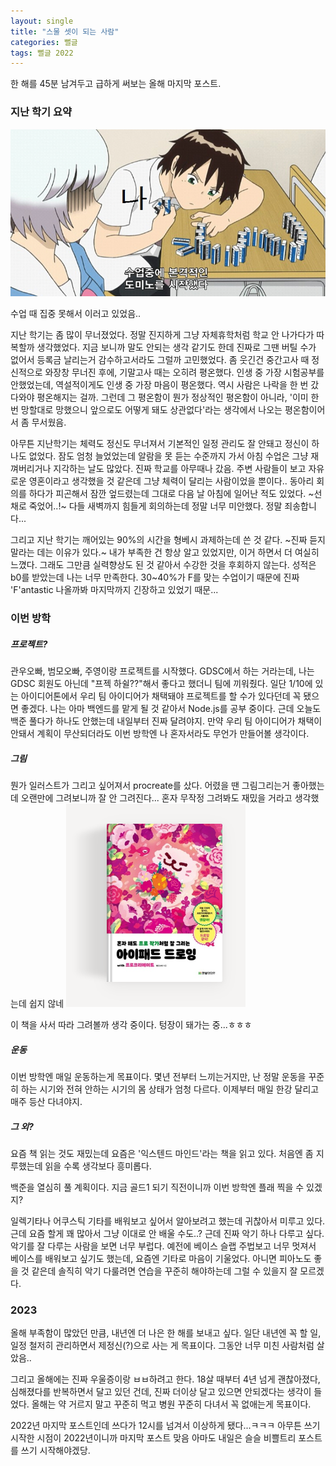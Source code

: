 ```yaml
---
layout: single
title: "스물 셋이 되는 사람"
categories: 뻘글
tags: 뻘글 2022
---
```


한 해를 45분 남겨두고 급하게 써보는 올해 마지막 포스트.

### 지난 학기 요약

![세키==나](/assets/images/2022bye/seki_do.jpg)

수업 때 집중 못해서 이러고 있었음..

지난 학기는 좀 많이 무너졌었다. 정말 진지하게 그냥 자체휴학처럼 학교 안 나가다가 따복할까 생각했었다. 지금 보니까 말도 안되는 생각 같기도 한데 진짜로 그땐 버틸 수가 없어서 등록금 날리는거 감수하고서라도 그럴까 고민했었다. 
좀 웃긴건 중간고사 때 정신적으로 와장창 무너진 후에, 기말고사 때는 오히려 평온했다.
인생 중 가장 시험공부를 안했었는데, 역설적이게도 인생 중 가장 마음이 평온했다. 역시 사람은 나락을 한 번 갔다와야 평온해지는 걸까.
그런데 그 평온함이 뭔가 정상적인 평온함이 아니라, '이미 한 번 망할대로 망했으니 앞으로도 어떻게 돼도 상관없다'라는 생각에서 나오는 평온함이어서 좀 무서웠음.

아무튼 지난학기는 체력도 정신도 무너져서 기본적인 일정 관리도 잘 안돼고 정신이 하나도 없었다. 잠도 엄청 늘었었는데 알람을 못 듣는 수준까지 가서 아침 수업은 그냥 재껴버리거나 지각하는 날도 많았다. 진짜 학교를 아무때나 갔음. 주변 사람들이 보고 자유로운 영혼이라고 생각했을 것 같은데 그냥 체력이 달리는 사람이었을 뿐이다..
동아리 회의를 하다가 피곤해서 잠깐 엎드렸는데 그대로 다음 날 아침에 일어난 적도 있었다. ~선채로 죽었어..!~ 다들 새벽까지 힘들게 회의하는데 정말 너무 미안했다. 정말 죄송합니다...

그리고 지난 학기는 깨어있는 90%의 시간을 형베시 과제하는데 쓴 것 같다. ~진짜 듣지 말라는 데는 이유가 있다.~ 내가 부족한 건 항상 알고 있었지만, 이거 하면서 더 여실히 느꼈다. 그래도 그만큼 실력향상도 된 것 같아서 수강한 것을 후회하지 않는다. 성적은 b0를 받았는데 나는 너무 만족한다. 30~40%가 F를 맞는 수업이기 때문에 진짜 'F'antastic 나올까봐 마지막까지 긴장하고 있었기 때문...


### 이번 방학

##### 프로젝트?
관우오빠, 범모오빠, 주영이랑 프로젝트를 시작했다. GDSC에서 하는 거라는데, 나는 GDSC 회원도 아닌데 "프젝 하쉴??"해서 좋다고 했더니 팀에 끼워줬다. 일단 1/10에 있는 아이디어톤에서 우리 팀 아이디어가 채택돼야 프로젝트를 할 수가 있다던데 꼭 됐으면 좋겠다. 나는 아마 백엔드를 맡게 될 것 같아서 Node.js를 공부 중이다. 근데 오늘도 백준 풀다가 하나도 안했는데 내일부터 진짜 달려야지.
만약 우리 팀 아이디어가 채택이 안돼서 계획이 무산되더라도 이번 방학엔 나 혼자서라도 무언가 만들어볼 생각이다.

##### 그림
뭔가 일러스트가 그리고 싶어져서 procreate를 샀다. 어렸을 땐 그림그리는거 좋아했는데 오랜만에 그려보니까 잘 안 그려진다... 혼자 무작정 그려봐도 재밌을 거라고 생각했는데 쉽지 않네
![책](/assets/images/2022bye/book.png)

이 책을 사서 따라 그려볼까 생각 중이다. 텅장이 돼가는 중...ㅎㅎㅎ

##### 운동
이번 방학엔 매일 운동하는게 목표이다. 몇년 전부터 느끼는거지만, 난 정말 운동을 꾸준히 하는 시기와 전혀 안하는 시기의 몸 상태가 엄청 다르다. 이제부터 매일 한강 달리고 매주 등산 다녀야지. 

##### 그 외?
요즘 책 읽는 것도 재밌는데 요즘은 '익스텐드 마인드'라는 책을 읽고 있다. 처음엔 좀 지루했는데 읽을 수록 생각보다 흥미롭다.

백준을 열심히 풀 계획이다. 지금 골드1 되기 직전이니까 이번 방학엔 플래 찍을 수 있겠지?

일렉기타나 어쿠스틱 기타를 배워보고 싶어서 알아보려고 했는데 귀찮아서 미루고 있다. 근데 요즘 할게 꽤 많아서 그냥 이대로 안 배울 수도..?
근데 진짜 악기 하나 다루고 싶다. 악기를 잘 다루는 사람을 보면 너무 부럽다.
예전에 베이스 슬랩 주법보고 너무 멋져서 베이스를 배워보고 싶기도 했는데, 요즘엔 기타로 마음이 기울었다.
아니면 피아노도 좋을 것 같은데 솔직히 악기 다룰려면 연습을 꾸준히 해야하는데 그럴 수 있을지 잘 모르겠다.


### 2023

올해 부족함이 많았던 만큼, 내년엔 더 나은 한 해를 보내고 싶다.
일단 내년엔 꼭 할 일, 일정 철저히 관리하면서 제정신(?)으로 사는 게 목표이다. 그동안 너무 미친 사람처럼 살았음..

그리고 올해에는 진짜 우울증이랑 ㅂㅂ하려고 한다.
18살 때부터 4년 넘게 괜찮아졌다, 심해졌다를 반복하면서 달고 있던 건데, 진짜 더이상 달고 있으면 안되겠다는 생각이 들었다.
올해는 약 거르지 말고 꾸준히 먹고 병원 꾸준히 다녀서 꼭 없애는게 목표이다.




2022년 마지막 포스트인데 쓰다가 12시를 넘겨서 이상하게 됐다...ㅋㅋㅋ 
아무튼 쓰기 시작한 시점이 2022년이니까 마지막 포스트 맞음 아마도
내일은 슬슬 비쁠트리 포스트를 쓰기 시작해야겠당.